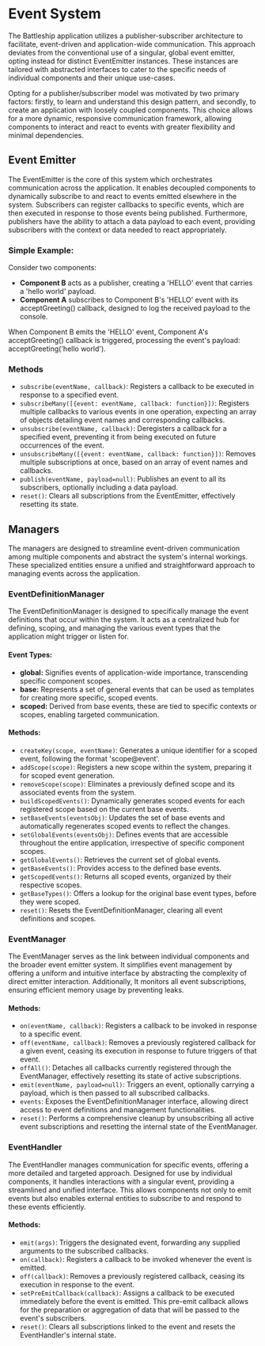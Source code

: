 # Event System

The Battleship application utilizes a publisher-subscriber architecture to facilitate, event-driven
and application-wide communication. This approach deviates from the conventional use of a singular,
global event emitter, opting instead for distinct EventEmitter instances. These instances are
tailored with abstracted interfaces to cater to the specific needs of individual components and
their unique use-cases.

Opting for a publisher/subscriber model was motivated by two primary factors: firstly, to learn and
understand this design pattern, and secondly, to create an application with loosely coupled
components. This choice allows for a more dynamic, responsive communication framework, allowing
components to interact and react to events with greater flexibility and minimal dependencies.

## Event Emitter

The EventEmitter is the core of this system which orchestrates communication across the application.
It enables decoupled components to dynamically subscribe to and react to events emitted elsewhere in
the system. Subscribers can register callbacks to specific events, which are then executed in
response to those events being published. Furthermore, publishers have the ability to attach a data
payload to each event, providing subscribers with the context or data needed to react appropriately.

### Simple Example:

Consider two components:

- **Component B** acts as a publisher, creating a 'HELLO' event that carries a 'hello world'
  payload.
- **Component A** subscribes to Component B's 'HELLO' event with its acceptGreeting() callback,
  designed to log the received payload to the console.

When Component B emits the 'HELLO' event, Component A's acceptGreeting() callback is triggered,
processing the event's payload: acceptGreeting('hello world').

### Methods

- `subscribe(eventName, callback)`: Registers a callback to be executed in response to a specified
  event.
- `subscribeMany([{event: eventName, callback: function}])`: Registers multiple callbacks to various
  events in one operation, expecting an array of objects detailing event names and corresponding
  callbacks.
- `unsubscribe(eventName, callback)`: Deregisters a callback for a specified event, preventing it
  from being executed on future occurrences of the event.
- `unsubscribeMany([{event: eventName, callback: function}])`: Removes multiple subscriptions at
  once, based on an array of event names and callbacks.
- `publish(eventName, payload=null)`: Publishes an event to all its subscribers, optionally
  including a data payload.
- `reset()`: Clears all subscriptions from the EventEmitter, effectively resetting its state.

## Managers

The managers are designed to streamline event-driven communication among multiple components and
abstract the system's internal workings. These specialized entities ensure a unified and
straightforward approach to managing events across the application.

### EventDefinitionManager

The EventDefinitionManager is designed to specifically manage the event definitions that occur
within the system. It acts as a centralized hub for defining, scoping, and managing the various
event types that the application might trigger or listen for.

#### Event Types:

- **global:** Signifies events of application-wide importance, transcending specific component
  scopes.
- **base:** Represents a set of general events that can be used as templates for creating more
  specific, scoped events.
- **scoped:** Derived from base events, these are tied to specific contexts or scopes, enabling
  targeted communication.

#### Methods:

- `createKey(scope, eventName)`: Generates a unique identifier for a scoped event, following the
  format 'scope@event'.
- `addScope(scope)`: Registers a new scope within the system, preparing it for scoped event
  generation.
- `removeScope(scope)`: Eliminates a previously defined scope and its associated events from the
  system.
- `buildScopedEvents()`: Dynamically generates scoped events for each registered scope based on the
  current base events.
- `setBaseEvents(eventsObj)`: Updates the set of base events and automatically regenerates scoped
  events to reflect the changes.
- `setGlobalEvents(eventsObj)`: Defines events that are accessible throughout the entire
  application, irrespective of specific component scopes.
- `getGlobalEvents()`: Retrieves the current set of global events.
- `getBaseEvents()`: Provides access to the defined base events.
- `getScopedEvents()`: Returns all scoped events, organized by their respective scopes.
- `getBaseTypes()`: Offers a lookup for the original base event types, before they were scoped.
- `reset()`: Resets the EventDefinitionManager, clearing all event definitions and scopes.

### EventManager

The EventManager serves as the link between individual components and the broader event emitter
system. It simplifies event management by offering a uniform and intuitive interface by abstracting
the complexity of direct emitter interaction. Additionally, It monitors all event subscriptions,
ensuring efficient memory usage by preventing leaks.

#### Methods:

- `on(eventName, callback)`: Registers a callback to be invoked in response to a specific event.
- `off(eventName, callback)`: Removes a previously registered callback for a given event, ceasing
  its execution in response to future triggers of that event.
- `offAll()`: Detaches all callbacks currently registered through the EventManager, effectively
  resetting its state of active subscriptions.
- `emit(eventName, payload=null)`: Triggers an event, optionally carrying a payload, which is then
  passed to all subscribed callbacks.
- `events`: Exposes the EventDefinitionManager interface, allowing direct access to event
  definitions and management functionalities.
- `reset()`: Performs a comprehensive cleanup by unsubscribing all active event subscriptions and
  resetting the internal state of the EventManager.

### EventHandler

The EventHandler manages communication for specific events, offering a more detailed and targeted
approach. Designed for use by individual components, it handles interactions with a singular event,
providing a streamlined and unified interface. This allows components not only to emit events but
also enables external entities to subscribe to and respond to these events efficiently.

#### Methods:

- `emit(args)`: Triggers the designated event, forwarding any supplied arguments to the subscribed
  callbacks.
- `on(callback)`: Registers a callback to be invoked whenever the event is emitted.
- `off(callback)`: Removes a previously registered callback, ceasing its execution in response to
  the event.
- `setPreEmitCallback(callback)`: Assigns a callback to be executed immediately before the event is
  emitted. This pre-emit callback allows for the preparation or aggregation of data that will be
  passed to the event's subscribers.
- `reset()`: Clears all subscriptions linked to the event and resets the EventHandler's internal
  state.
